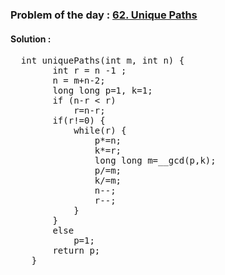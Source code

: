 ### Problem of the day : [62. Unique Paths](https://leetcode.com/problems/unique-paths/description/)

#### Solution :
<pre>
  int uniquePaths(int m, int n) {
        int r = n -1 ;
        n = m+n-2;
        long long p=1, k=1;
        if (n-r < r)
            r=n-r;
        if(r!=0) {
            while(r) {
                p*=n;
                k*=r;
                long long m=__gcd(p,k);
                p/=m;
                k/=m;
                n--;
                r--;
            }
        }
        else
            p=1;
        return p;
    }
</pre>
